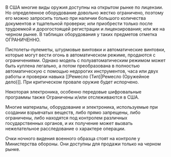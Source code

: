 В США многие виды оружия доступны на открытом рынке по лицензии. Но определенное оборудование довольно жестко ограничено, поэтому его можно запросить только при наличии большого количества документов и тщательной проверки; или приобрести только после трудоемкой и дорогостоящей регистрации и лицензирования; или же на черном рынке. В таблицах оборудования у таких предметов отметка ОГРАНИЧЕННО.

Пистолеты-пулеметы, штурмовые винтовки и автоматические винтовки, которые могут вести огонь в автоматическом режиме, продаются с ограничениями. Однако модель с полуавтоматическим режимом может быть куплена легально, а потом преобразована в полностью автоматическую с помощью недорогих инструментов, часа или двух работы и проверки навыка [[Ремесло (Тип)|Ремесло  (Оружейное дело)]]. При критическом провале оружие будет испорчено.

Некоторая электроника, особенно передовые шифровальные программы также Ограничены и/или отслеживаются в США. 

Многие материалы, оборудование и электроника, используемые при создании взрывчатых веществ, либо прямо запрещены, либо ограничены, либо находятся под контролем различных государственных органов, и их получение может вызвать нежелательное расследование о характере операции. 

Очки ночного видения военного образца стоят на контроле у Министерства обороны. Они доступны для продажи только на черном рынке.